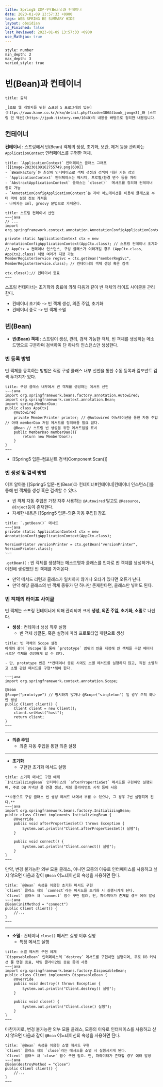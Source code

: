 ```yaml
---
title: Spring5 입문-빈(Bean)과 컨테이너
date: 2023-01-09 13:57:33 +0900
tags: WEB SPRING BE SUMMARY HIDE
layout: obsidian
is_Finished: false
last_Reviewed: 2023-01-09 13:57:33 +0900
use_Mathjax: true
---
```


```toc
style: number
min_depth: 2
max_depth: 3
varied_style: true
```
# 빈(Bean)과 컨테이너
```ad-quote
title: 출처

_[초보 웹 개발자를 위한 스프링 5 프로그래밍 입문](https://www.kame.co.kr/nkm/detail.php?tcode=306&tbook_jong=3)_와 [스프링 인 액션](https://jpub.tistory.com/1040)의 내용을 바탕으로 정리한 내용입니다.
```

## 컨테이너

**컨테이너** : 스프링에서 빈(Bean) 객체의 생성, 초기화, 보관, 제거 등을 관리하는 `ApplicationContext` 인터페이스를 구현한 객체.

```ad-info
title: `ApplicationContext` 인터페이스 클래스 그래프
![[image-20230109162755749.png|600]]
- `BeanFactory`는 최상위 인터페이스로 객체 생성과 검색에 대한 기능 정의
- `ApplicationContext` 인터페이스는 메시지, 프로필/환경 변수 등을 처리
- `AbstractApplicationContext` 클래스는 `close()`  메서드를 정의해 컨테이너 종료 가능
- `AnnotationConfigApplicationContext`는 자바 어노테이션을 이용해 클래스로 부터 객체 설정 정보 가져옴
- 나머지는 xml, groovy 문법으로 가져온다.
```

```ad-example
title: 스프링 컨테이너 선언
~~~java
// ...
import org.springframework.context.annotation.AnnotationConfigApplicationContext;

private static ApplicationContext ctx = new AnnotationConfigApplicationContext(AppCtx.class); // 스프링 컨테이너 초기화
// AppCtx = 컨테이너 인스턴스, 구성 클래스가 여러개일 경우 (AppCtx.class, AppCtx2.class) 처럼 여러개 지정 가능 
MemberRegisterService regSvc = ctx.getBean("memberRegSvc", MemberRegisterService.class); // 컨테이너의 객체 생성 혹은 검색

ctx.close();// 컨테이너 종료
~~~
```
스프링 컨테이너는 초기화와 종료에 의해 다음과 같이 빈 객체의 라이프 사이클을 관리한다.
- 컨테이너 초기화 -> 빈 객체 생성, 의존 주입, 초기화
- 컨테이너 종료 -> 빈 객체 소멸

## 빈(Bean)
- **빈(Bean) 객체** : 스프링이 생성, 관리, 검색 가능한 객체, 빈 객체를 생성하는 메소드명으로 구분하며 검색하여 단 하나의 인스턴스만 생성한다.
### 빈 등록 방법
빈 객체를 등록하는 방법은 직접 구성 클래스 내부 선언을 통한 수동 등록과 컴포넌트 검색 두가지가 있다.
```ad-example
title: 구성 클래스 내부에서 빈 객체를 생성하는 메서드 선언
~~~java
import org.springframework.beans.factory.annotation.Autowired;
import org.springframework.context.annotation.Bean;
import spring.MemberDao;
public class AppCtx{
	@Autowired 
	private MemberPrinter printer; // @Autowired 어노테이션을 통한 자동 주입 // 아래 memberDao 처럼 메서드를 정의해줄 필요 없다. 
	@Bean // 스프링 빈 생성을 위한 메서드임을 표시 
	public MemberDao memberDao(){
		return new MemberDao();
	}
}
~~~
```
- [[Spring5 입문-컴포넌트 검색(Component Scan)]]
### 빈 생성 및 검색 방법
이후 알아볼 [[Spring5 입문-빈(Bean)과 컨테이너#컨테이너|컨테이너 인스턴스]]를 통해 빈 객체를 생성 혹은 검색할 수 있다.
- 빈 객체 자동 주입은 가장 자주 사용하는 `@Autowired` 말고도 `@Resource, @Inject`등이 존재한다.
- 자세한 내용은 [[Spring5 입문-의존 자동 주입]] 참조

```ad-example
title: `.getBean()` 메서드
~~~java
private static ApplicationContext ctx = new AnnotationConfigApplicationContext(AppCtx.class);

VersionPrinter versionPrinter = ctx.getBean("versionPrinter", VersionPrinter.class);
~~~
```
`.getBean()` : 빈 객체를 생성하는 메소드명과 클래스를 인자로 빈 객체를 생성하거나, 이전에 생성했던 빈 객체를 가져온다.
- 만약 메서드 리턴과 클래스가 일치하지 않거나 오타가 있다면 오류가 난다.
- 만약 해당 클래스의 빈 객체 종류가 단 하나만 존재한다면, 클래스만 넣어도 된다. 

### 빈 객체의 라이프 사이클

빈 객체는 스프링 컨테이너에 의해 관리되며 크게 **생성, 의존 주입, 초기화, 소멸**로 나뉜다.

- **생성** : 컨테이너 생성 직후 실행
	- 빈 객체 싱글톤, 혹은 설정에 따라 프로토타입 패턴으로 생성
```ad-example
title: 빈 객체의 Scope 설정
아래와 같이 `@Scope`를 통해 `prototype` 범위의 빈을 지정해 빈 객체를 구할 때마다 새로운 객체를 생성하게 할 수 있다.

- 단, prototype 빈은 **컨테이너 종료 시에도 소멸 메서드를 실행하지 않고, 직접 소멸하고 소멸 관련 메서드를 구현**해야 한다.

~~~java
import org.springframework.context.annotation.Scope;

@Bean
@Scope("prototype") // 명시하지 않거나 @Scope("singleton") 일 경우 오직 하나만 생성
public Client client() {
    Client client = new Client();
    client.setHost("host");
    return client;
}
~~~
```
---
- **의존 주입**
	- 의존 자동 주입을 통한 의존 설정
---
- **초기화**
	- 구현한 초기화 메서드 실행
```ad-example
title: 초기화 메서드 구현 예제
`InitializingBean` 인터페이스의 `afterPropertieSet` 메서드를 구현하면 실행되며, 주로 DB 커넥션 풀 연결 생성, 채팅 클라이언트 시작 등에 사용

**수동으로 구성 클래스 빈 생성 메서드 내에서 부를 수 있으나, 그 경우 2번 실행되게 된다.**
~~~java
import org.springframework.beans.factory.InitializingBean;
public class Client implements InitializingBean {
    @Override
    public void afterPropertiesSet() throws Exception {
        System.out.println("Client.afterPropertiesSet() 실행");
    }

	public void connect() {
		System.out.println("Client.connect() 실행");
	}
}
~~~
```
만약, 변경 불가능한 외부 모듈 클래스, 아니면 모종의 이유로 인터페이스를 사용하고 싶지 않으면 다음과 같이 `@Bean` 어노테이션의 속성을 사용하면 된다.
```ad-example
title: `@Bean` 속성을 이용한 초기화 메서드 구현
`Client` 클래스 내의 `connect`라는 메서드를 초기화 시 실행시키게 된다.
`Client` 클래스 내 `connect` 함수 구현 필요, 단, 파라미터가 존재할 경우 에러 발생
~~~java
@Bean(initMethod = "connect")
public Client client() {
	//...
}
~~~
```
---
- **소멸** : 컨테이너 `close()` 메서드 실행 이후 실행
	- 특정 메서드 실행
```ad-example
title: 소멸 메서드 구현 예제
`DisposableBean` 인터페이스의 `destroy` 메서드를 구현하면 실행되며, 주로 DB 커넥션 풀 연결 종료, 채팅 클라이언트 종료 등에 사용
~~~java
import org.springframework.beans.factory.DisposableBean;
public class Client implements DisposableBean {
    @Override
    public void destroy() throws Exception {
        System.out.println("Client.destroy() 실행");
    }
	
	public void close() {
		System.out.println("Client.close() 실행");
	}
}
~~~
```
마찬가지로, 변경 불가능한 외부 모듈 클래스, 모종의 이유로 인터페이스를 사용하고 싶지 않으면 다음과 같이 `@Bean` 어노테이션의 속성을 사용하면 된다.
```ad-example
title: `@Bean` 속성을 이용한 소멸 메서드 구현
`Client` 클래스 내의 `close`라는 메서드를 소멸 시 실행시키게 된다.
`Client` 클래스 내 `close` 함수 구현 필요. 단, 파라미터가 존재할 경우 에러 발생
~~~java
@Bean(destroyMethod = "close")
public Client client() {
	//...
}
~~~
```